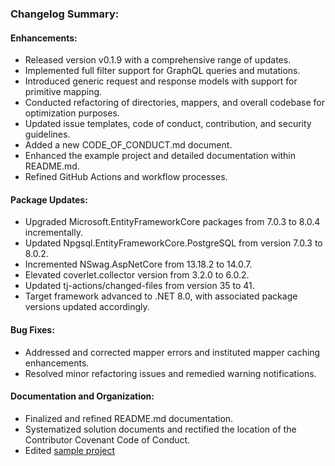 ### Changelog Summary:

#### Enhancements:
- Released version v0.1.9 with a comprehensive range of updates.
- Implemented full filter support for GraphQL queries and mutations.
- Introduced generic request and response models with support for primitive mapping.
- Conducted refactoring of directories, mappers, and overall codebase for optimization purposes.
- Updated issue templates, code of conduct, contribution, and security guidelines.
- Added a new CODE_OF_CONDUCT.md document.
- Enhanced the example project and detailed documentation within README.md.
- Refined GitHub Actions and workflow processes.

#### Package Updates:
- Upgraded Microsoft.EntityFrameworkCore packages from 7.0.3 to 8.0.4 incrementally.
- Updated Npgsql.EntityFrameworkCore.PostgreSQL from version 7.0.3 to 8.0.2.
- Incremented NSwag.AspNetCore from 13.18.2 to 14.0.7.
- Elevated coverlet.collector version from 3.2.0 to 6.0.2.
- Updated tj-actions/changed-files from version 35 to 41.
- Target framework advanced to .NET 8.0, with associated package versions updated accordingly.

#### Bug Fixes:
- Addressed and corrected mapper errors and instituted mapper caching enhancements.
- Resolved minor refactoring issues and remedied warning notifications.

#### Documentation and Organization:
- Finalized and refined README.md documentation.
- Systematized solution documents and rectified the location of the Contributor Covenant Code of Conduct.
- Edited [sample project](src/samples/Sample)